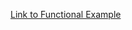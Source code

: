<a target="_blank" href="https://thetravism.github.io/Oracle-Workbench/.">Link to Functional Example</a>
